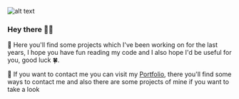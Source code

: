 
![alt text](https://cdn140.picsart.com/317598660135201.png?type=webp&to=min&r=640 "I ♥ Programming")
### Hey there 👋🏻
🍁 Here you'll find some projects which I've been working on for the last years, I hope you have fun reading my code and I also hope I'd be useful for you, good luck 🍀.

🍁 If you want to contact me you can visit my [Portfolio](https://joaquingiordano.github.io/), there you'll find some ways to contact me and also there are some projects of mine if you want to take a look


